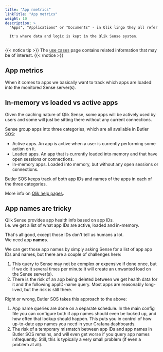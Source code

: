 ```yaml
---
title: "App nmetrics"
linkTitle: "App metrics"
weight: 10
description: >
  "Apps", "Applications" or "Documents" - in Qlik lingo they all refer to the same thing.  

  It's where data and logic is kept in the Qlik Sense system.
---
```


{{< notice tip >}}
The [use cases](/docs/about/usecases/) page contains related information that may be of interest. 
{{< /notice >}}

## App metrics

When it comes to apps we basically want to track which apps are loaded into the monitored Sense server(s).

## In-memory vs loaded vs active apps

Given the caching nature of Qlik Sense, some apps will be actively used by users and some will just be sitting there without any current connections.

Sense group apps into three categories, which are all available in Butler SOS:

- Active apps. An app is active when a user is currently performing some action on it.
- Loaded apps. An app that is currently loaded into memory and that have open sessions or connections.
- In-memory apps. Loaded into memory, but without any open sessions or connections.

Butler SOS keeps track of both app IDs and names of the apps in each of the three categories.

More info on [Qlik help pages](https://help.qlik.com/en-US/sense-developer/February2021/Subsystems/EngineAPI/Content/Sense_EngineAPI/GettingSystemInformation/HealthCheckStatus.htm).

## App names are tricky

Qlik Sense provides app health info based on app IDs.  
I.e. we get a list of what app IDs are active, loaded and in-memory.

That's all good, except those IDs don't tell us humans a lot.  
We need app **names**.

We can get those app names by simply asking Sense for a list of app app IDs and names, but there are a couple of challenges here:

1. This query to Sense may not be complex or expensive if done once, but if we do it several times per minute it will create an unwanted load on the Sense server(s).
2. There is the risk of an app being deleted between we get health data for it and the following appID-name query. Most apps are reasonably long-lived, but the risk is still there.

Right or wrong, Butler SOS takes this approach to the above:

1. App name queries are done on a separate schedule. In the main config file you can configure both if app names should even be looked up, and how often that lookup should happen. This puts you in control of how up-to-date app names you need in your Grafana dashboards.
2. The risk of a temporary mismatch between app IDs and app names in Butler SOS remains, and will even get worse if you query app names infrequently. Still, this is typically a very small problem (if even a problem at all).
